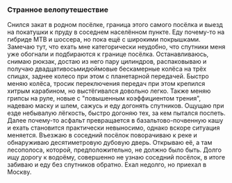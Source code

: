### Странное велопутешествие

Снился закат в родном посёлке, граница этого самого посёлка и выезд на покатушки к пруду в соседнем населённом пункте. Еду почему-то на гибриде MTB и шоссера, но пока ещё с широкими покрышками. Замечаю тут, что ехать мне категорически неудобно, что спутники меня уже обогнали и подбираются к границе посёлка. Останавливаюсь, снимаю рюкзак, достаю из него пару цилиндров, распаковываю и получаю двадцативосьмидюймовые бескамерные колёса на трёх спицах, заднее колесо при этом с планетарной передачей. Быстро меняю колёса, тросик переключения передач при этом крепился хитрым карабином, но выстёгивался довольно легко. Также меняю грипсы на руле, новые с "повышенным коэффициентом трения", надеваю маску и шлем, сажусь и еду догонять спутников. Ощущаю при езде небывалую лёгкость, быстро догоняю тех, за кем пытался поспеть. Далее почему-то асфальт превращается в базальтово-почвенную кашу и ехать становится практически невыносимо, однако вскоре ситуация меняется. Въезжаю в соседний посёлок поворачиваю к реке и обнаруживаю десятиметровую дубовую дверь. Открываю её, а там лесополоса, которой, предположительно, не должно было быть. Долго ищу дорогу к водоёму, совершенно не узнаю соседний посёлок, в итоге забиваю и еду без спутников обратно. Ехал недолго, но приехал в Москву.
